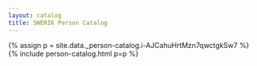 ```yaml
---
layout: catalog
title: SWERIK Person Catalog
---
```

{% assign p = site.data._person-catalog.i-AJCahuHrtMzn7qwctgkSw7 %}
{% include person-catalog.html p=p %}

